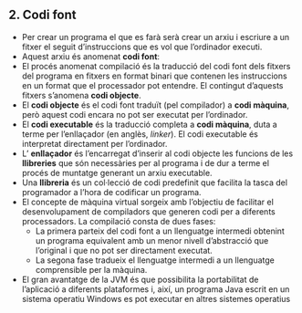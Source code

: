 ## 2. Codi font
  - Per crear un programa el que es farà serà crear un arxiu i escriure a un fitxer el
    seguit d’instruccions que es vol que l’ordinador executi.
  - Aquest arxiu és anomenat **codi font**:
  - El procés anomenat compilació és la traducció del codi font dels fitxers del
    programa en fitxers en format binari que contenen les instruccions en un format que el processador pot entendre. El contingut    d’aquests fitxers s’anomena **codi objecte**.
  - El **codi objecte** és el codi font traduït (pel compilador) a **codi màquina**, però aquest codi encara no pot ser executat     per l’ordinador.
  - El **codi executable** és la traducció completa a **codi màquina**, duta a terme per
    l’enllaçador (en anglès, _linker_). El codi executable és interpretat directament
    per l’ordinador.
  - L’ **enllaçador** és l’encarregat d’inserir al codi objecte les funcions de les **llibreries**
    que són necessàries per al programa i de dur a terme el procés de muntatge generant un arxiu executable.
  - Una **llibreria** és un col·lecció de codi predefinit que facilita la tasca del programador
    a l’hora de codificar un programa.
  - El concepte de màquina virtual sorgeix amb l’objectiu de facilitar el desenvolupament
    de compiladors que generen codi per a diferents processadors.
    La compilació consta de dues fases:
     - La primera parteix del codi font a un llenguatge intermedi obtenint un
       programa equivalent amb un menor nivell d’abstracció que l’original i que
       no pot ser directament executat.
     - La segona fase tradueix el llenguatge intermedi a un llenguatge comprensible
       per la màquina.
  - El gran avantatge de la JVM és que possibilita la portabilitat de l’aplicació a
    diferents plataformes i, així, un programa Java escrit en un sistema operatiu
    Windows es pot executar en altres sistemes operatius
